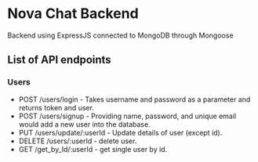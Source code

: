 # Nova Chat Backend 

Backend using ExpressJS connected to MongoDB through Mongoose

## List of API endpoints

### Users

- POST /users/login - Takes username and password as a parameter and returns token and user.
- POST /users/signup - Providing name, password, and unique email would add a new user into the database.
- PUT  /users/update/:userId - Update details of user (except id).
- DELETE /users/:userId - delete user.
- GET  /get_by_Id/:userId  - get single user by id.

<!-- ### Projects (Teams)

- POST /projects/create - Takes title, description and userId to create new project (description is optional ).
- POST /projects/join - Join project using project code and userId.
- PUT /projects/:projectId - Update details of project(except id and refs).
- DELETE /projects/:projectId - delete project.
- GET /projects/boards/:projectId - fetch all boards of the project.
- POST /projects/removeMember/:projectId - remove team member by memberId.
- GET /projects/:userId - fetch all projects of single user.
  
### Boards

- POST /boards/create - Takes title and userId to add new board and returns boardId.
- GET /boards/:boardId - Fetch the details of single board.
- PUT /boards/:boardId - Update details of board (except id and ref).
- DELETE /boards/:boardId - delete board.
- GET /boards/lists/:boardId - fetch all lists of single board.
- GET /boards/:userId - fetch all boards of single user.

### Lists

- POST /lists/create - Takes title and boardId to add new list and returns listId.
- GET /lists/:listId - Fetch the details of single list.
- PUT /lists/:listId - Update details of list (except id and board ref).
- DELETE /lists/:listId - delete list.
- GET /lists/cards/:listId - fetch all cards of single list.

### Cards

- POST /cards/create - Takes title and listId to add new card and returns cardId (description is optional in request).
- PUT /cards/:cardId - Update details of card (except id and list ref).
- DELETE /cards/:cardId - delete card.
- GET cards/comments/:cardId - fetch all comments of single card.

### Comment

- POST /comments/create - Takes content, author and cardId to add new comment and returns commentId
- PUT /comments/:commentId - Update comment.
- DELETE /comments/:commentId - delete comment. -->
